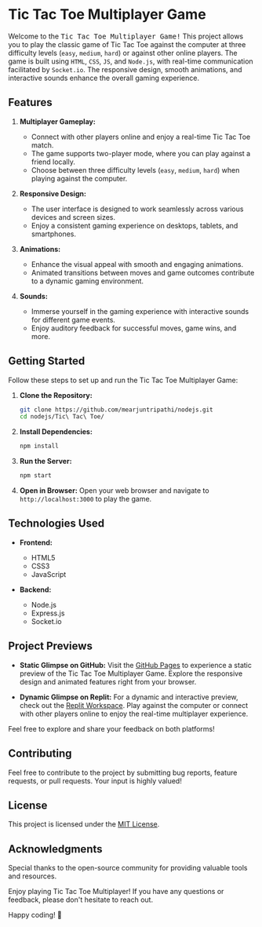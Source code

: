 # Tic Tac Toe Multiplayer Game

Welcome to the <kbd>Tic Tac Toe Multiplayer Game!</kbd> This project allows you to play the classic game of Tic Tac Toe against the computer at three difficulty levels (`easy`, `medium`, `hard`) or against other online players. The game is built using `HTML`, `CSS`, `JS`, and `Node.js`, with real-time communication facilitated by `Socket.io`. The responsive design, smooth animations, and interactive sounds enhance the overall gaming experience.

## Features

1. **Multiplayer Gameplay:**
   - Connect with other players online and enjoy a real-time Tic Tac Toe match.
   - The game supports two-player mode, where you can play against a friend locally.
   - Choose between three difficulty levels (`easy`, `medium`, `hard`) when playing against the computer.

2. **Responsive Design:**
   - The user interface is designed to work seamlessly across various devices and screen sizes.
   - Enjoy a consistent gaming experience on desktops, tablets, and smartphones.

3. **Animations:**
   - Enhance the visual appeal with smooth and engaging animations.
   - Animated transitions between moves and game outcomes contribute to a dynamic gaming environment.

4. **Sounds:**
   - Immerse yourself in the gaming experience with interactive sounds for different game events.
   - Enjoy auditory feedback for successful moves, game wins, and more.

## Getting Started

Follow these steps to set up and run the Tic Tac Toe Multiplayer Game:

1. **Clone the Repository:**
   ```bash
   git clone https://github.com/mearjuntripathi/nodejs.git
   cd nodejs/Tic\ Tac\ Toe/
   ```

2. **Install Dependencies:**
   ```bash
   npm install
   ```

3. **Run the Server:**
   ```bash
   npm start
   ```

4. **Open in Browser:**
   Open your web browser and navigate to `http://localhost:3000` to play the game.

## Technologies Used

- **Frontend:**
  - HTML5
  - CSS3
  - JavaScript

- **Backend:**
  - Node.js
  - Express.js
  - Socket.io

## Project Previews

- **Static Glimpse on GitHub:**
  Visit the [GitHub Pages](https://mearjuntripathi.github.io/tictactoe/) to experience a static preview of the Tic Tac Toe Multiplayer Game. Explore the responsive design and animated features right from your browser.

- **Dynamic Glimpse on Replit:**
  For a dynamic and interactive preview, check out the [Replit Workspace](https://replit.com/@mearjuntripathi/Tic-Tac-Toe). Play against the computer or connect with other players online to enjoy the real-time multiplayer experience.

Feel free to explore and share your feedback on both platforms!

## Contributing

Feel free to contribute to the project by submitting bug reports, feature requests, or pull requests. Your input is highly valued!

## License

This project is licensed under the [MIT License](LICENSE).

## Acknowledgments

Special thanks to the open-source community for providing valuable tools and resources.

Enjoy playing Tic Tac Toe Multiplayer! If you have any questions or feedback, please don't hesitate to reach out.

Happy coding! 🚀